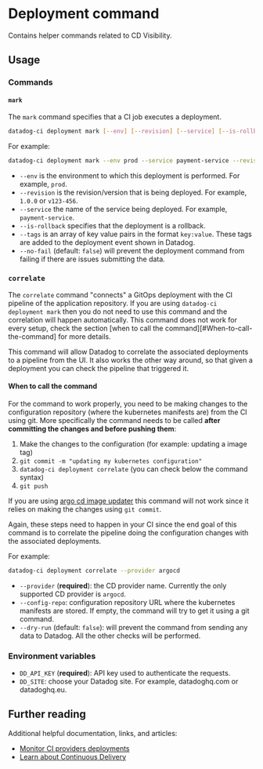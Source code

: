 # Deployment command

Contains helper commands related to CD Visibility.

## Usage

### Commands

#### `mark`

The `mark` command specifies that a CI job executes a deployment.

```bash
datadog-ci deployment mark [--env] [--revision] [--service] [--is-rollback] [--tags] [--no-fail]
```

For example:

```bash
datadog-ci deployment mark --env prod --service payment-service --revision v1.1.0 --tags team:backend --no-fail
```

- `--env` is the environment to which this deployment is performed. For example, `prod`.
- `--revision` is the revision/version that is being deployed. For example, `1.0.0` or `v123-456`.
- `--service` the name of the service being deployed. For example, `payment-service`.
- `--is-rollback` specifies that the deployment is a rollback.
- `--tags` is an array of key value pairs in the format `key:value`. These tags are added to the deployment event shown in Datadog.
- `--no-fail` (default: `false`) will prevent the deployment command from failing if there are issues submitting the data.

### `correlate`

The `correlate` command "connects" a GitOps deployment with the CI pipeline of the application repository. If you are using `datadog-ci deployment mark` then you do not need to use 
this command and the correlation will happen automatically. This command does not work for every setup, check the section 
[when to call the command][#When-to-call-the-command] for more details.

This command will allow Datadog to correlate the associated deployments to a pipeline from the UI. It also works the other way around, 
so that given a deployment you can check the pipeline that triggered it.

#### When to call the command

For the command to work properly, you need to be making changes to the configuration repository (where the kubernetes manifests are) from
the CI using git. More specifically the  command needs to be called **after committing the changes and before pushing them**:

1. Make the changes to the configuration (for example: updating a image tag)
2. `git commit -m "updating my kubernetes configuration"`
3. `datadog-ci deployment correlate` (you can check below the command syntax)
4. `git push`

If you are using [argo cd image updater][3] this command will not work since it relies on making the changes using `git commit`. 

Again, these steps need to happen in your CI since the end goal of this command is to correlate the pipeline doing the configuration changes
with the associated deployments.

For example:
```bash
datadog-ci deployment correlate --provider argocd
```

- `--provider` (**required**): the CD provider name. Currently the only supported CD provider is `argocd`.
- `--config-repo`: configuration repository URL where the kubernetes manifests are stored. If empty, the command will try to get it using a git command.
- `--dry-run` (default: `false`): will prevent the command from sending any data to Datadog. All the other checks will be performed.

### Environment variables

- `DD_API_KEY` (**required**): API key used to authenticate the requests.
- `DD_SITE`: choose your Datadog site. For example, datadoghq.com or datadoghq.eu.

## Further reading

Additional helpful documentation, links, and articles:

- [Monitor CI providers deployments][1]
- [Learn about Continuous Delivery][2]

[1]: https://docs.datadoghq.com/continuous_delivery/deployments/ciproviders
[2]: https://docs.datadoghq.com/continuous_delivery/
[3]: https://argocd-image-updater.readthedocs.io/en/stable/
